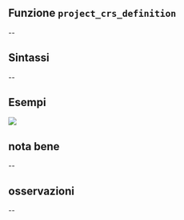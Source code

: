 ## Funzione `project_crs_definition`

--

## Sintassi

--

## Esempi

<img src="/img/variabili/project_crs_definition/project_crs_definition1.png">

## nota bene

--

## osservazioni

--